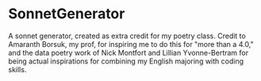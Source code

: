 # SonnetGenerator
A sonnet generator, created as extra credit for my poetry class.
Credit to Amaranth Borsuk, my prof, for inspiring me to do this for "more than a 4.0," and the data poetry work of Nick Montfort and 
Lillian Yvonne-Bertram for being actual inspirations for combining my English majoring with coding skills.
